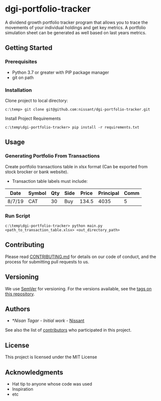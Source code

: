 # dgi-portfolio-tracker

A dividend growth portfolio tracker program that allows you to trace the movements of your individual holdings and get key metrics.
A portfolio simulation sheet can be generated as well based on last years metrics.   


## Getting Started
### Prerequisites
- Python 3.7 or greater with PIP package manager
- git on path

### Installation

Clone project to local directory:
```
c:\temp> git clone git@github.com:nissant/dgi-portfolio-tracker.git
```
Install Project Requirements
```
c:\temp\dgi-portfolio-tracker> pip install -r requirements.txt
```

## Usage
### Generating Portfolio From Transactions
Create portfolio transactions table in xlsx format (Can be exported from stock brocker or bank website).
- Transaction table labels must include:

| Date     | Symbol  | Qty  | Side  | Price  | Principal  | Comm  |
|----------|---------|------|-------|--------|------------|-------|
|   8/7/19 | CAT     | 30   |Buy    | 134.5  | 4035       | 5     |
### Run Script
```
c:\temp\dgi-portfolio-tracker> python main.py <path_to_transaction_table.xlsx> <out_directory_path>
```

## Contributing

Please read [CONTRIBUTING.md]() for details on our code of conduct, and the process for submitting pull requests to us.

## Versioning

We use [SemVer](http://semver.org/) for versioning. For the versions available, see the [tags on this repository](https://github.com/your/project/tags). 

## Authors

* **Nisan Tagar* - *Initial work* - [Nissant](https://github.com/nissant)

See also the list of [contributors](https://github.com/your/project/contributors) who participated in this project.

## License

This project is licensed under the MIT License

## Acknowledgments

* Hat tip to anyone whose code was used
* Inspiration
* etc

